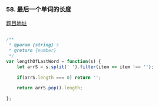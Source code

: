 ### 58. 最后一个单词的长度

[题目地址](https://leetcode-cn.com/problems/length-of-last-word/submissions/)

```javascript

/**
 * @param {string} s
 * @return {number}
 */
var lengthOfLastWord = function(s) {
    let arrS = s.split(' ').filter(item => item !== '');

    if(arrS.length === 0) return '';

    return arrS.pop().length;

};

```